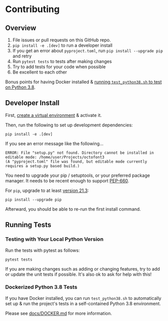 # Contributing

## Overview

1. File issues or pull requests on this GitHub repo.
2. `pip install -e .[dev]` to run a developer install
3. If you get an error about `pyproject.toml`, run `pip install --upgrade pip`
   and retry
4. Run `pytest tests` to tests after making changes
5. Try to add tests for your code when possible
6. Be excellent to each other

Bonus points for having Docker installed & [running `test_python38.sh` to test on Python 3.8](docs/DOCKER.md).

## Developer Install

First, [create a virtual environment](https://docs.python.org/3/library/venv.html#creating-virtual-environments)
& activate it.

Then, run the following to set up development dependencies:

```console
pip install -e .[dev]
```

If you see an error message like the following...

```commandline
ERROR: File "setup.py" not found. Directory cannot be installed in editable mode: /home/user/Projects/octofont3
(A "pyproject.toml" file was found, but editable mode currently requires a setup.py based build.)
```

You need to upgrade your pip / setuptools, or your preferred package manager. It
needs to be recent enough to support [PEP-660](https://peps.python.org/pep-0660/).

For `pip`, upgrade to at least [version 21.3](https://pip.pypa.io/en/stable/news/#v21-3):

```commandline
pip install --upgrade pip
```

Afterward, you should be able to re-run the first install command.


## Running Tests

### Testing with Your Local Python Version

Run the tests with pytest as follows:

```commandline
pytest tests
```

If you are making changes such as adding or changing features, try to add or update the
unit tests if possible. It's also ok to ask for help with this!

### Dockerized Python 3.8 Tests

If you have Docker installed, you can run `test_python38.sh` to automatically
set up & run the project's tests in a self-contained Python 3.8 environment.

Please see [docs/DOCKER.md](docs/DOCKER.md) for more information.